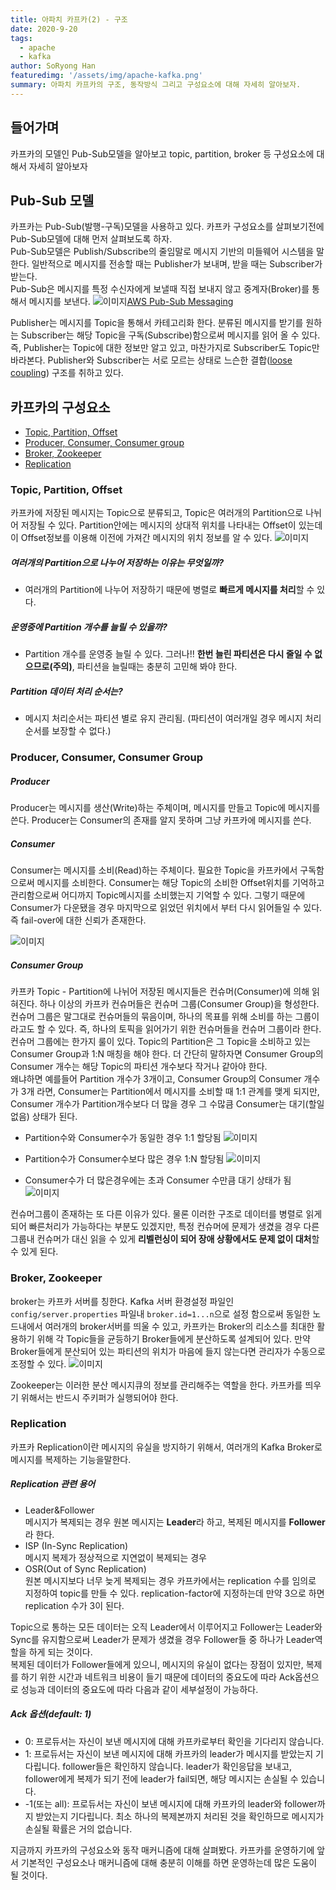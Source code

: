 ```yaml
---
title: 아파치 카프카(2) - 구조
date: 2020-9-20
tags: 
  - apache
  - kafka
author: SoRyong Han
featuredimg: '/assets/img/apache-kafka.png'
summary: 아파치 카프카의 구조, 동작방식 그리고 구성요소에 대해 자세히 알아보자.
---
```

## 들어가며
카프카의 모델인 Pub-Sub모델을 알아보고 topic, partition, broker 등 구성요소에 대해서 자세히 알아보자

## Pub-Sub 모델
카프카는 Pub-Sub(발행-구독)모델을 사용하고 있다. 카프카 구성요소를 살펴보기전에 Pub-Sub모델에 대해 먼저 살펴보도록 하자.<br>
Pub-Sub모델은 Publish/Subscribe의 줄임말로 메시지 기반의 미들웨어 시스템을 말한다. 일반적으로 메시지를 전송할 때는 Publisher가 보내며, 받을 때는 Subscriber가 받는다.<br>
Pub-Sub은 메시지를 특정 수신자에게 보낼때 직접 보내지 않고 중계자(Broker)를 통해서 메시지를 보낸다.
![이미지](/assets/img/pub-sub.png)[AWS Pub-Sub Messaging](https://aws.amazon.com/ko/pub-sub-messaging/)

Publisher는 메시지를 Topic을 통해서 카테고리화 한다. 분류된 메시지를 받기를 원하는 Subscriber는 해당 Topic을 구독(Subscribe)함으로써 메시지를 읽어 올 수 있다. 즉, Publisher는 Topic에 대한 정보만 알고 있고, 마찬가지로 Subscriber도 Topic만 바라본다. Publisher와 Subscriber는 서로 모르는 상태로 느슨한 결합([loose coupling](https://en.wikipedia.org/wiki/Loose_coupling)) 구조를 취하고 있다.

## 카프카의 구성요소
- [Topic, Partition, Offset](#topic-partition-offset)
- [Producer, Consumer, Consumer group](#producer-consumer-consumer-group)
- [Broker, Zookeeper](#broker-zookeeper)
- [Replication](#replication)


### Topic, Partition, Offset
카프카에 저장된 메시지는 Topic으로 분류되고, Topic은 여러개의 Partition으로 나뉘어 저장될 수 있다. Partition안에는 메시지의 상대적 위치를 나타내는 Offset이 있는데 이 Offset정보를 이용해 이전에 가져간 메시지의 위치 정보를 알 수 있다.
![이미지](/assets/img/kafka-topic-partition.png)

##### 여러개의 Partition으로 나누어 저장하는 이유는 무엇일까?
- 여러개의 Partition에 나누어 저장하기 때문에 병렬로 **빠르게 메시지를 처리**할 수 있다.
##### 운영중에 Partition 개수를 늘릴 수 있을까?
- Partition 개수를 운영중 늘릴 수 있다. 그러나!! **한번 늘린 파티션은 다시 줄일 수 없으므로(주의)**, 파티션을 늘릴때는 충분히 고민해 봐야 한다.
##### Partition 데이터 처리 순서는?
- 메시지 처리순서는 파티션 별로 유지 관리됨. (파티션이 여러개일 경우 메시지 처리순서를 보장할 수 없다.)


### Producer, Consumer, Consumer Group
##### Producer
Producer는 메시지를 생산(Write)하는 주체이며, 메시지를 만들고 Topic에 메시지를 쓴다. Producer는 Consumer의 존재를 알지 못하며 그냥 카프카에 메시지를 쓴다.

##### Consumer
Consumer는 메시지를 소비(Read)하는 주체이다. 필요한 Topic을 카프카에서 구독함으로써 메시지를 소비한다. Consumer는 해당 Topic의 소비한 Offset위치를 기억하고 관리함으로써 어디까지 Topic메시지를 소비했는지 기억할 수 있다. 그렇기 때문에 Consumer가 다운됐을 경우 마지막으로 읽었던 위치에서 부터 다시 읽어들일 수 있다. 즉 fail-over에 대한 신뢰가 존재한다.

![이미지](/assets/img/producer-consumer.png)

##### Consumer Group
카프카 Topic - Partition에 나뉘어 저장된 메시지들은 컨슈머(Consumer)에 의해 읽혀진다. 하나 이상의 카프카 컨슈머들은 컨슈머 그룹(Consumer Group)을 형성한다. 컨슈머 그룹은 말그대로 컨슈머들의 묶음이며, 하나의 목표를 위해 소비를 하는 그룹이라고도 할 수 있다. 즉, 하나의 토픽을 읽어가기 위한 컨슈머들을 컨슈머 그룹이라 한다.
<br>
컨슈머 그룹에는 한가지 룰이 있다. Topic의 Partition은 그 Topic을 소비하고 있는 Consumer Group과 1:N 매칭을 해야 한다. 더 간단히 말하자면 Consumer Group의 Consumer 개수는 해당 Topic의 파티션 개수보다 작거나 같아야 한다.
<br>
왜냐하면 예를들어 Partition 개수가 3개이고, Consumer Group의 Consumer 개수가 3개 라면, Consumer는 Partition에서 메시지를 소비할 때 1:1 관계를 맺게 되지만, Consumer 개수가 Partition개수보다 더 많을 경우 그 수많큼 Consumer는 대기(할일 없음) 상태가 된다.

- Partition수와 Consumer수가 동일한 경우 1:1 할당됨
![이미지](/assets/img/partition-consumer-3-3.png)

- Partition수가 Consumer수보다 많은 경우 1:N 할당됨
![이미지](/assets/img/partition-consumer-4-3.png)

- Consumer수가 더 많은경우에는 초과 Consumer 수만큼 대기 상태가 됨
![이미지](/assets/img/partition-consumer-3-4.png)

컨슈머그룹이 존재하는 또 다른 이유가 있다. 물론 이러한 구조로 데이터를 병렬로 읽게 되어 빠른처리가 가능하다는 부분도 있겠지만, 특정 컨슈머에 문제가 생겼을 경우 다른 그룹내 컨슈머가 대신 읽을 수 있게 **리벨런싱이 되어 장애 상황에서도 문제 없이 대처**할 수 있게 된다.

### Broker, Zookeeper
broker는 카프카 서버를 칭한다. Kafka 서버 환경설정 파일인 `config/server.properties` 파일내 `broker.id=1...n`으로 설정 함으로써 동일한 노드내에서 여러개의 broker서버를 띄울 수 있고, 카프카는 Broker의 리소스를 최대한 활용하기 위해 각 Topic들을 균등하기 Broker들에게 분산하도록 설계되어 있다. 만약 Broker들에게 분산되어 있는 파티션의 위치가 마음에 들지 않는다면 관리자가 수동으로 조정할 수 있다.
![이미지](/assets/img/brokers.jpeg)

Zookeeper는 이러한 분산 메시지큐의 정보를 관리해주는 역할을 한다. 카프카를 띄우기 위해서는 반드시 주키퍼가 실행되어야 한다.

### Replication
카프카 Replication이란 메시지의 유실을 방지하기 위해서, 여러개의 Kafka Broker로 메시지를 복제하는 기능을말한다.
##### Replication 관련 용어
- Leader&Follower<br>
메시지가 복제되는 경우 원본 메시지는 **Leader**라 하고, 복제된 메시지를 **Follower**라 한다.
- ISP (In-Sync Replication)<br>
메시지 복제가 정상적으로 지연없이 복제되는 경우
- OSR(Out of Sync Replication)<br>
원본 메시지보다 너무 늦게 복제되는 경우 카프카에서는 replication 수를 임의로 지정하여 topic를 만들 수 있다. replication-factor에 지정하는데 만약 3으로 하면 replication 수가 3이 된다.

Topic으로 통하는 모든 데이터는 오직 Leader에서 이루어지고 Follower는 Leader와 Sync를 유지함으로써 Leader가 문제가 생겼을 경우 Follower들 중 하나가 Leader역할을 하게 되는 것이다.<br>
복제된 데이터가 Follower들에게 있으니, 메시지의 유실이 없다는 장점이 있지만, 복제를 하기 위한 시간과 네트워크 비용이 들기 때문에 데이터의 중요도에 따라 Ack옵션으로 성능과 데이터의 중요도에 따라 다음과 같이 세부설정이 가능하다.
##### Ack 옵션(default: 1)
- 0: 프로듀서는 자신이 보낸 메시지에 대해 카프카로부터 확인을 기다리지 않습니다.
- 1: 프로듀서는 자신이 보낸 메시지에 대해 카프카의 leader가 메시지를 받았는지 기다립니다. follower들은 확인하지 않습니다. leader가 확인응답을 보내고, follower에게 복제가 되기 전에 leader가 fail되면, 해당 메시지는 손실될 수 있습니다.
- -1(또는 all): 프로듀서는 자신이 보낸 메시지에 대해 카프카의 leader와 follower까지 받았는지 기다립니다. 최소 하나의 복제본까지 처리된 것을 확인하므로 메시지가 손실될 확률은 거의 없습니다.

지금까지 카프카의 구성요소와 동작 매커니즘에 대해 살펴봤다. 카프카를 운영하기에 앞서 기본적인 구성요소나 매커니즘에 대해 충분히 이해를 하면 운영하는데 많은 도움이 될 것이다.
